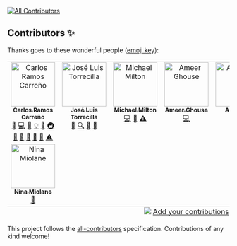 <!-- ALL-CONTRIBUTORS-BADGE:START - Do not remove or modify this section -->
[![All Contributors](https://img.shields.io/badge/all_contributors-8-orange.svg?style=flat-square)](#contributors-)
<!-- ALL-CONTRIBUTORS-BADGE:END -->
## Contributors ✨

Thanks goes to these wonderful people ([emoji key](https://allcontributors.org/docs/en/emoji-key)):
<!-- ALL-CONTRIBUTORS-LIST:START - Do not remove or modify this section -->
<!-- prettier-ignore-start -->
<!-- markdownlint-disable -->
<table>
  <tbody>
    <tr>
      <td align="center" valign="top" width="14.28%"><a href="https://github.com/vnmabus"><img src="https://avatars.githubusercontent.com/u/2364173?v=4?s=100" width="100px;" alt="Carlos Ramos Carreño"/><br /><sub><b>Carlos Ramos Carreño</b></sub></a><br /><a href="https://github.com/vnmabus/dcor/issues?q=author%3Avnmabus" title="Bug reports">🐛</a> <a href="https://github.com/vnmabus/dcor/commits?author=vnmabus" title="Code">💻</a> <a href="https://github.com/vnmabus/dcor/commits?author=vnmabus" title="Documentation">📖</a> <a href="#example-vnmabus" title="Examples">💡</a> <a href="#ideas-vnmabus" title="Ideas, Planning, & Feedback">🤔</a> <a href="#infra-vnmabus" title="Infrastructure (Hosting, Build-Tools, etc)">🚇</a> <a href="#maintenance-vnmabus" title="Maintenance">🚧</a> <a href="#projectManagement-vnmabus" title="Project Management">📆</a> <a href="#question-vnmabus" title="Answering Questions">💬</a> <a href="#research-vnmabus" title="Research">🔬</a> <a href="https://github.com/vnmabus/dcor/pulls?q=is%3Apr+reviewed-by%3Avnmabus" title="Reviewed Pull Requests">👀</a> <a href="https://github.com/vnmabus/dcor/commits?author=vnmabus" title="Tests">⚠️</a></td>
      <td align="center" valign="top" width="14.28%"><a href="https://github.com/jltorrecilla"><img src="https://avatars.githubusercontent.com/u/5597899?v=4?s=100" width="100px;" alt="José Luis Torrecilla"/><br /><sub><b>José Luis Torrecilla</b></sub></a><br /><a href="https://github.com/vnmabus/dcor/commits?author=jltorrecilla" title="Documentation">📖</a> <a href="#fundingFinding-jltorrecilla" title="Funding Finding">🔍</a> <a href="#ideas-jltorrecilla" title="Ideas, Planning, & Feedback">🤔</a> <a href="#research-jltorrecilla" title="Research">🔬</a></td>
      <td align="center" valign="top" width="14.28%"><a href="https://github.com/multimeric"><img src="https://avatars.githubusercontent.com/u/5019367?v=4?s=100" width="100px;" alt="Michael Milton"/><br /><sub><b>Michael Milton</b></sub></a><br /><a href="https://github.com/vnmabus/dcor/commits?author=multimeric" title="Code">💻</a> <a href="https://github.com/vnmabus/dcor/commits?author=multimeric" title="Documentation">📖</a> <a href="https://github.com/vnmabus/dcor/commits?author=multimeric" title="Tests">⚠️</a></td>
      <td align="center" valign="top" width="14.28%"><a href="https://github.com/darchstar"><img src="https://avatars.githubusercontent.com/u/201515?v=4?s=100" width="100px;" alt="Ameer Ghouse"/><br /><sub><b>Ameer Ghouse</b></sub></a><br /><a href="https://github.com/vnmabus/dcor/commits?author=darchstar" title="Code">💻</a></td>
      <td align="center" valign="top" width="14.28%"><a href="https://github.com/lemiceterieux"><img src="https://avatars.githubusercontent.com/u/87031766?v=4?s=100" width="100px;" alt="Ameer G"/><br /><sub><b>Ameer G</b></sub></a><br /><a href="https://github.com/vnmabus/dcor/commits?author=lemiceterieux" title="Code">💻</a></td>
      <td align="center" valign="top" width="14.28%"><a href="http://www.imperial.ac.uk/people/f.laumann18"><img src="https://avatars.githubusercontent.com/u/22920497?v=4?s=100" width="100px;" alt="Felix Laumann"/><br /><sub><b>Felix Laumann</b></sub></a><br /><a href="https://github.com/vnmabus/dcor/commits?author=felix-laumann" title="Documentation">📖</a></td>
      <td align="center" valign="top" width="14.28%"><a href="https://comprhys.github.io/"><img src="https://avatars.githubusercontent.com/u/26601751?v=4?s=100" width="100px;" alt="Rhys Goodall"/><br /><sub><b>Rhys Goodall</b></sub></a><br /><a href="https://github.com/vnmabus/dcor/issues?q=author%3ACompRhys" title="Bug reports">🐛</a></td>
    </tr>
    <tr>
      <td align="center" valign="top" width="14.28%"><a href="https://github.com/ninamiolane"><img src="https://avatars.githubusercontent.com/u/8267869?v=4?s=100" width="100px;" alt="Nina Miolane"/><br /><sub><b>Nina Miolane</b></sub></a><br /><a href="#ideas-ninamiolane" title="Ideas, Planning, & Feedback">🤔</a></td>
    </tr>
  </tbody>
  <tfoot>
    <tr>
      <td align="center" size="13px" colspan="7">
        <img src="https://raw.githubusercontent.com/all-contributors/all-contributors-cli/1b8533af435da9854653492b1327a23a4dbd0a10/assets/logo-small.svg">
          <a href="https://all-contributors.js.org/docs/en/bot/usage">Add your contributions</a>
        </img>
      </td>
    </tr>
  </tfoot>
</table>

<!-- markdownlint-restore -->
<!-- prettier-ignore-end -->

<!-- ALL-CONTRIBUTORS-LIST:END -->

<!-- ALL-CONTRIBUTORS-LIST:START - Do not remove or modify this section -->
<!-- prettier-ignore-start -->
<!-- markdownlint-disable -->
<!-- markdownlint-restore -->
<!-- prettier-ignore-end -->
<!-- ALL-CONTRIBUTORS-LIST:END -->

This project follows the [all-contributors](https://github.com/all-contributors/all-contributors) specification. Contributions of any kind welcome!